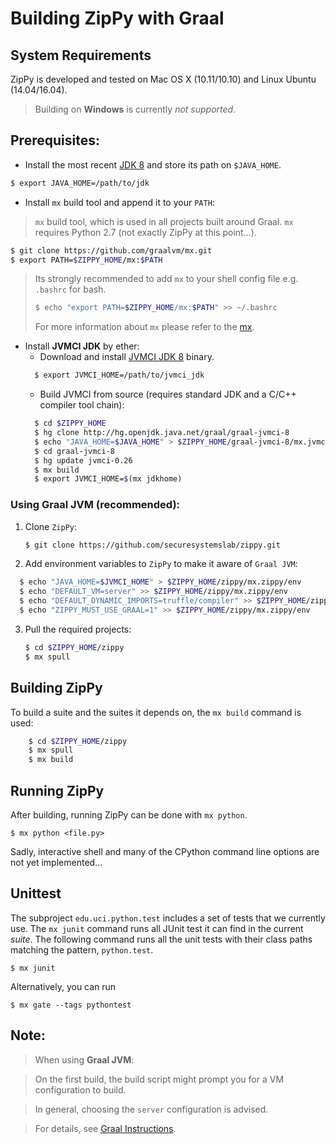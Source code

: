 
# Building ZipPy with Graal

## System Requirements

ZipPy is developed and tested on Mac OS X (10.11/10.10) and Linux Ubuntu (14.04/16.04).
> Building on **Windows** is currently *not supported*.

## Prerequisites:

* Install the most recent [JDK 8](http://www.oracle.com/technetwork/java/javase/downloads/jdk8-downloads-2133151.html) and store its path on `$JAVA_HOME`.
```sh
$ export JAVA_HOME=/path/to/jdk
```

* Install `mx` build tool and append it to your `PATH`:
> `mx` build tool, which is used in all projects built around Graal. `mx` requires Python 2.7 (not exactly ZipPy at this point...).

```sh
$ git clone https://github.com/graalvm/mx.git
$ export PATH=$ZIPPY_HOME/mx:$PATH
```
> Its strongly recommended to add `mx` to your shell config file e.g. `.bashrc` for bash.
>```sh
> $ echo "export PATH=$ZIPPY_HOME/mx:$PATH" >> ~/.bashrc
>```
> For more information about `mx` please refer to the [mx](https://github.com/graalvm/mx).

* Install **JVMCI JDK** by ether:
  * Download and install [JVMCI JDK 8](http://www.oracle.com/technetwork/oracle-labs/program-languages/downloads/index.html) binary.
  ```sh
    $ export JVMCI_HOME=/path/to/jvmci_jdk
  ```
  * Build JVMCI from source (requires standard JDK and a C/C++ compiler tool chain):
  ```sh
    $ cd $ZIPPY_HOME
    $ hg clone http://hg.openjdk.java.net/graal/graal-jvmci-8
    $ echo "JAVA_HOME=$JAVA_HOME" > $ZIPPY_HOME/graal-jvmci-8/mx.jvmci/env
    $ cd graal-jvmci-8
    $ hg update jvmci-0.26
    $ mx build
    $ export JVMCI_HOME=$(mx jdkhome)
  ```

### Using Graal JVM (recommended):

1. Clone `ZipPy`:
      ```sh
      $ git clone https://github.com/securesystemslab/zippy.git
      ```

2. Add environment variables to `ZipPy` to make it aware of `Graal JVM`:

  ```sh
    $ echo "JAVA_HOME=$JVMCI_HOME" > $ZIPPY_HOME/zippy/mx.zippy/env
    $ echo "DEFAULT_VM=server" >> $ZIPPY_HOME/zippy/mx.zippy/env
    $ echo "DEFAULT_DYNAMIC_IMPORTS=truffle/compiler" >> $ZIPPY_HOME/zippy/mx.zippy/env
    $ echo "ZIPPY_MUST_USE_GRAAL=1" >> $ZIPPY_HOME/zippy/mx.zippy/env
  ```

3. Pull the required projects:
      ```sh
      $ cd $ZIPPY_HOME/zippy
      $ mx spull
      ```

## Building ZipPy

To build a suite and the suites it depends on, the `mx build` command is used:
```sh
    $ cd $ZIPPY_HOME/zippy
    $ mx spull
    $ mx build
```

## Running ZipPy

After building, running ZipPy can be done with `mx python`.

    $ mx python <file.py>

Sadly, interactive shell and many of the CPython command line options are not yet implemented...

## Unittest

The subproject `edu.uci.python.test` includes a set of tests that we currently use. The `mx junit` command runs all JUnit test it can find in the current _suite_. The following command runs all the unit tests with their class paths matching the pattern, `python.test`.

    $ mx junit

Alternatively, you can run

    $ mx gate --tags pythontest



## Note:

> When using **Graal JVM**:

> On the first build, the build script might prompt you for a VM configuration to build.

> In general, choosing the `server` configuration is advised.

> For details, see [Graal Instructions](https://wiki.openjdk.java.net/display/Graal/Instructions).
